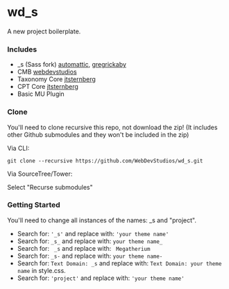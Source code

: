 wd_s
====

A new project boilerplate.

### Includes

* _s (Sass fork)     [automattic](https://github.com/Automattic/_s), [gregrickaby](https://github.com/gregrickaby/_s/tree/sass)
* CMB                [webdevstudios](https://github.com/WebDevStudios/Custom-Metaboxes-and-Fields-for-WordPress)
* Taxonomy Core      [jtsternberg](https://github.com/jtsternberg/Taxonomy_core)
* CPT Core           [jtsternberg](https://github.com/jtsternberg/CPT_Core)
* Basic MU Plugin

### Clone

You'll need to clone recursive this repo, not download the zip! (It includes other Github submodules and they won't be included in the zip)

Via CLI:

`git clone --recursive https://github.com/WebDevStudios/wd_s.git`

Via SourceTree/Tower:

Select "Recurse submodules"

### Getting Started

You'll need to change all instances of the names: _s and "project".

* Search for: `'_s'` and replace with: `'your theme name'`
* Search for: `_s_` and replace with: `your theme name_`
* Search for: <code>&nbsp;_s</code> and replace with: <code>&nbsp;Megatherium</code>
* Search for: `_s-` and replace with: `your theme name-`
* Search for: `Text Domain: _s` and replace with: `Text Domain: your theme name` in style.css.
* Search for: `'project'` and replace with: `'your theme name'`
